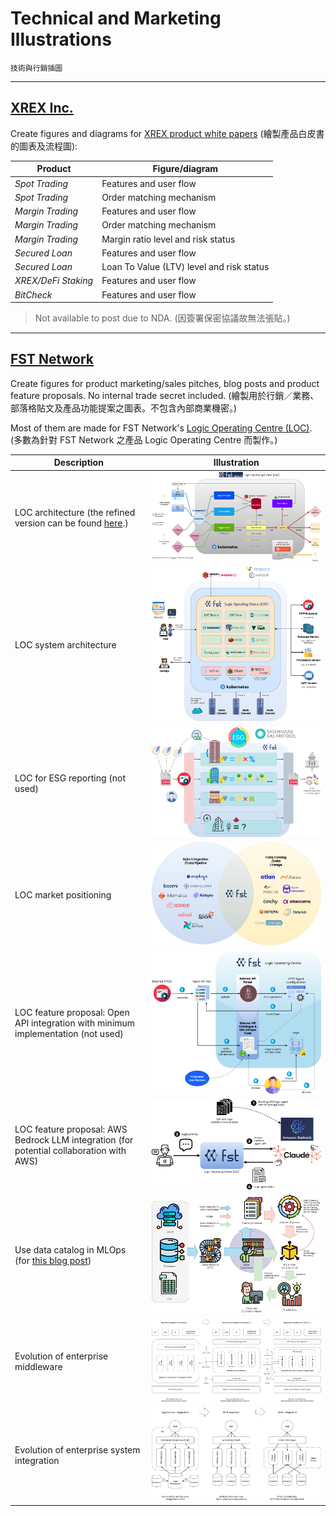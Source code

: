 # Technical and Marketing Illustrations

`技術與行銷插圖`

---

## [XREX Inc.](https://xrex.io/)

Create figures and diagrams for [XREX product white papers](https://github.com/alankrantas/alankrantas/blob/main/works/projects.md#technical-writing-and-documentation) (繪製產品白皮書的圖表及流程圖):

| Product | Figure/diagram |
| --- | --- |
| _Spot Trading_ | Features and user flow |
| _Spot Trading_ | Order matching mechanism |
| _Margin Trading_ | Features and user flow |
| _Margin Trading_ | Order matching mechanism |
| _Margin Trading_ | Margin ratio level and risk status |
| _Secured Loan_ | Features and user flow |
| _Secured Loan_ | Loan To Value (LTV) level and risk status |
| _XREX/DeFi Staking_ | Features and user flow |
| _BitCheck_ | Features and user flow |

> Not available to post due to NDA. (因簽署保密協議故無法張貼。)

---

## [FST Network](https://www.fst.network/)

Create figures for product marketing/sales pitches, blog posts and product feature proposals. No internal trade secret included. (繪製用於行銷／業務、部落格貼文及產品功能提案之圖表。不包含內部商業機密。)

Most of them are made for FST Network's [Logic Operating Centre (LOC)](https://loc-documentation.vercel.app/). (多數為針對 FST Network 之產品 Logic Operating Centre 而製作。)

| Description | Illustration |
| --- | --- |
| LOC architecture (the refined version can be found [here](https://loc-documentation.vercel.app/docs/system-faq/software-and-architecture).) | ![LOC](https://github.com/alankrantas/alankrantas/blob/main/works/illustration/loc.png) |
| LOC system architecture | ![LOC-system](https://github.com/alankrantas/alankrantas/blob/main/works/illustration/loc-system.png) |
| LOC for ESG reporting (not used) | ![esg](https://github.com/alankrantas/alankrantas/blob/main/works/illustration/esg.png) |
| LOC market positioning | ![LOC-position](https://github.com/alankrantas/alankrantas/blob/main/works/illustration/loc-marketing-position.png) |
| LOC feature proposal: Open API integration with minimum implementation (not used) | ![LOC-proposal](https://github.com/alankrantas/alankrantas/blob/main/works/illustration/loc-feature-proposal.png) |
| LOC feature proposal: AWS Bedrock LLM integration (for potential collaboration with AWS) | ![LOC-proposal-bedrock](https://github.com/alankrantas/alankrantas/blob/main/works/illustration/loc-aws-bedrock.png) |
| Use data catalog in MLOps (for [this blog post](https://www.fst.network/post/machine-learning)) | ![mlops](https://github.com/alankrantas/alankrantas/blob/main/works/illustration/mlops.png) |
| Evolution of enterprise middleware | ![data-middleware](https://github.com/alankrantas/alankrantas/blob/main/works/illustration/middleware.png) |
| Evolution of enterprise system integration | ![data-virtualization](https://github.com/alankrantas/alankrantas/blob/main/works/illustration/data-virtualization.png) |

